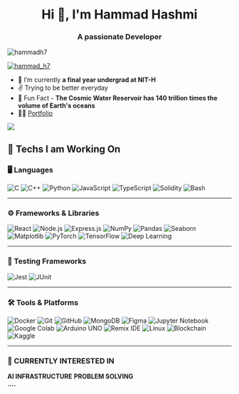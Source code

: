 <h1 align="center">Hi 👋, I'm Hammad Hashmi</h1>
<h3 align="center">A passionate Developer</h3>

<p align="left"> <img src="https://komarev.com/ghpvc/?username=hammadh7&label=Profile%20views&color=0e75b6&style=flat" alt="hammadh7" /> </p>

<p align="left"> <a href="https://twitter.com/hammad_h7" target="blank"><img src="https://img.shields.io/twitter/follow/hammad_h7?logo=twitter&style=for-the-badge" alt="hammad_h7" /></a> </p>

- 🌱 I’m currently  **a final year undergrad at NIT-H**
- ✌️ Trying to be better everyday
- 🪼 Fun Fact - **The Cosmic Water Reservoir has 140 trillion times the volume of Earth's oceans**
- 👨‍💻 [Portfolio](https://hmmaad.me)




![](https://github.com/user-attachments/assets/19690910-524a-40b8-98ed-12b55773d796)



## 🚀 Techs I am Working On  

### 🖥️ Languages  
![C](https://img.shields.io/badge/c-%2300599C.svg?style=for-the-badge&logo=c&logoColor=white)  ![C++](https://img.shields.io/badge/c++-%2300599C.svg?style=for-the-badge&logo=c%2B%2B&logoColor=white)  ![Python](https://img.shields.io/badge/python-3670A0?style=for-the-badge&logo=python&logoColor=ffdd54)  ![JavaScript](https://img.shields.io/badge/javascript-%23323330.svg?style=for-the-badge&logo=javascript&logoColor=%23F7DF1E)  ![TypeScript](https://img.shields.io/badge/typescript-%23007ACC.svg?style=for-the-badge&logo=typescript&logoColor=white)  ![Solidity](https://img.shields.io/badge/Solidity-%23363636.svg?style=for-the-badge&logo=solidity&logoColor=white)  ![Bash](https://img.shields.io/badge/bash_script-%23121011.svg?style=for-the-badge&logo=gnu-bash&logoColor=white)  

---

### ⚙️ Frameworks & Libraries  
![React](https://img.shields.io/badge/react-%2320232a.svg?style=for-the-badge&logo=react&logoColor=%2361DAFB)  ![Node.js](https://img.shields.io/badge/node.js-6DA55F?style=for-the-badge&logo=node.js&logoColor=white)  ![Express.js](https://img.shields.io/badge/express.js-%23404d59.svg?style=for-the-badge&logo=express&logoColor=%2361DAFB)  ![NumPy](https://img.shields.io/badge/numpy-%23013243.svg?style=for-the-badge&logo=numpy&logoColor=white)  ![Pandas](https://img.shields.io/badge/pandas-%23150458.svg?style=for-the-badge&logo=pandas&logoColor=white)  ![Seaborn](https://img.shields.io/badge/seaborn-%232E4A62.svg?style=for-the-badge&logo=python&logoColor=white)  ![Matplotlib](https://img.shields.io/badge/matplotlib-%23ffffff.svg?style=for-the-badge&logo=matplotlib&logoColor=black)  ![PyTorch](https://img.shields.io/badge/pytorch-%23EE4C2C.svg?style=for-the-badge&logo=pytorch&logoColor=white)  ![TensorFlow](https://img.shields.io/badge/tensorflow-%23FF6F00.svg?style=for-the-badge&logo=tensorflow&logoColor=white)  ![Deep Learning](https://img.shields.io/badge/deeplearning-%230A192F.svg?style=for-the-badge&logo=deeplearning&logoColor=white)  

---

### 🧪 Testing Frameworks  
![Jest](https://img.shields.io/badge/jest-%23C21325.svg?style=for-the-badge&logo=jest&logoColor=white)  ![JUnit](https://img.shields.io/badge/junit-%2325A162.svg?style=for-the-badge&logo=junit5&logoColor=white)  

---

### 🛠️ Tools & Platforms  
![Docker](https://img.shields.io/badge/docker-%230db7ed.svg?style=for-the-badge&logo=docker&logoColor=white)  ![Git](https://img.shields.io/badge/git-%23F05033.svg?style=for-the-badge&logo=git&logoColor=white)  ![GitHub](https://img.shields.io/badge/github-%23121011.svg?style=for-the-badge&logo=github&logoColor=white)  ![MongoDB](https://img.shields.io/badge/mongodb-%234ea94b.svg?style=for-the-badge&logo=mongodb&logoColor=white)  ![Figma](https://img.shields.io/badge/Figma-%23F24E1E.svg?style=for-the-badge&logo=figma&logoColor=white)  ![Jupyter Notebook](https://img.shields.io/badge/Jupyter-%23F37626.svg?style=for-the-badge&logo=jupyter&logoColor=white)  ![Google Colab](https://img.shields.io/badge/Google%20Colab-%23F9AB00.svg?style=for-the-badge&logo=googlecolab&logoColor=white)  ![Arduino UNO](https://img.shields.io/badge/Arduino%20UNO-%2300979D.svg?style=for-the-badge&logo=arduino&logoColor=white)  ![Remix IDE](https://img.shields.io/badge/Remix-%23000000.svg?style=for-the-badge&logo=ethereum&logoColor=white)  ![Linux](https://img.shields.io/badge/Linux-%23FCC624.svg?style=for-the-badge&logo=linux&logoColor=black)  ![Blockchain](https://img.shields.io/badge/Blockchain-%23000000.svg?style=for-the-badge&logo=ethereum&logoColor=white)  ![Kaggle](https://img.shields.io/badge/kaggle-%2306B6D4.svg?style=for-the-badge&logo=kaggle&logoColor=white)  

---

### 🔭 CURRENTLY INTERESTED IN  
**AI INFRASTRUCTURE**
**PROBLEM SOLVING**  
**....**


